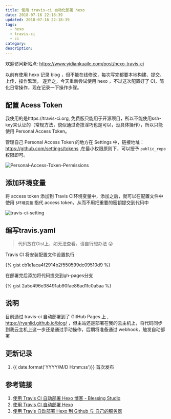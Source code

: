 ```yaml
---
title: 使用 travis-ci 自动化部署 hexo
date: 2018-07-16 22:18:39
updated: 2018-07-16 22:18:39
tags:
  - hexo
  - travis-ci
  - ci
category:
description:
---
```


欢迎访问新站点: <https://www.yidiankuaile.com/post/hexo-travis-ci>

以前有使用 hexo 记录 blog ，但不能在线修改，每次写完都要本地构建、提交、上传，操作繁琐， 遂弃之，今天重新尝试使用 hexo ，不过这次配置好了 CI，简化日常操作，现在记录一下操作步骤。

<!-- more -->

## 配置 Acess Token

我使用的是https://travis-ci.org, 免费版只能用于开源项目，所以不能使用ssh-key来认证的（常规方法，貌似通过奇技淫巧也是可以，没具体操作），所以只能使用 Personal Access Token。

管理自己 Personal Access Token 的地方在 Settings 中，链接地址：<https://github.com/settings/tokens> ,在最小权限原则下，可以授予 `public_repo` 权限即可。

![Personal-Access-Token-Permissions](https://static.lidong.me/upload/images/HJXs1HqQm.png)

## 添加环境变量

将 access token 添加到 Travis CI环境变量中，添加之后，就可以在配置文件中使用 `$环境变量` 指代 access token，从而不用把重要的密钥提交到代码中

![travis-ci-setting](https://static.lidong.me/upload/images/rJRxrLcXQ.png)

## 编写travis.yaml

> 代码放在Gist上，如无法查看，请自行想办法 😜

Travis CI 将安装配置文件设置执行

{% gist cb1e1aca4f2914b2f550599dc09510d9 %}

在部署完后添加将代码提交到gh-pages分支

{% gist 2a5c496e38491ab90fae86ad1fc0a5aa %}

## 说明

目前通过 travis-ci 自动部署到了 GitHub Pages 上 , https://ryanlid.github.io/blog/ ，但主站还是部署在我的云主机上，将代码同步到我云主机上这一步还是通过手动操作，后期将准备通过 webhook，触发自动部署

## 更新记录

1. {{ date.format('YYYY/M/D H:mm:ss')}} 首次发布

## 参考链接

1. [使用 Travis CI 自动部署 Hexo 博客 - Blessing Studio](hlttps://blessing.studio/deploy-hexo-blog-automatically-with-travis-ci/)
2. [使用 Travis CI 自动部署 Hexo](https://www.jianshu.com/p/5e74046e7a0f)
3. [使用 Travis 自动部署 Hexo 到 Github 与 自己的服务器](https://segmentfault.com/a/1190000009054888)
